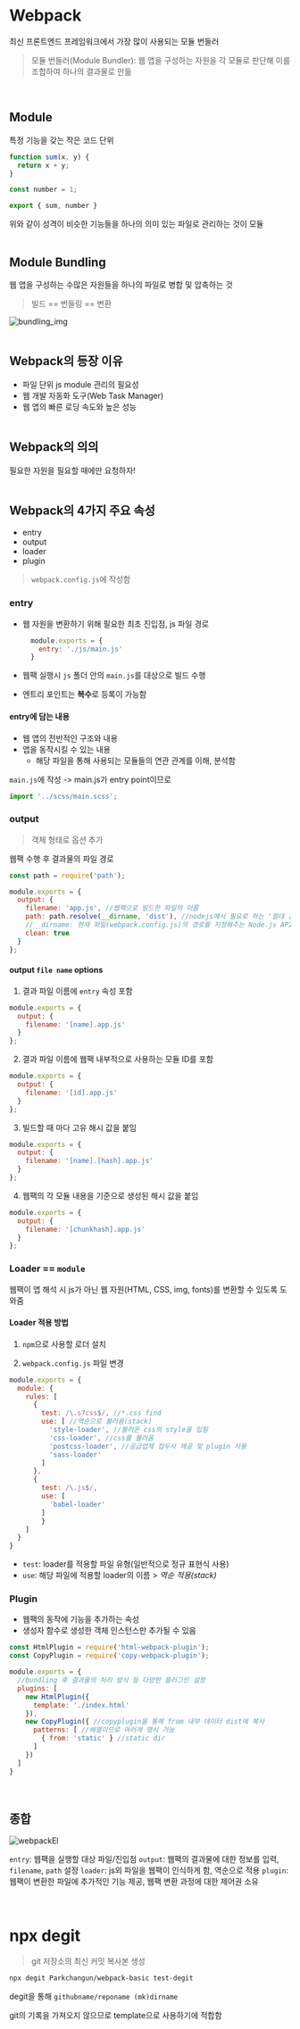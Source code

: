 # Webpack
최신 프론트엔드 프레임워크에서 가장 많이 사용되는 모듈 번들러

> 모듈 번들러(Module Bundler): 웹 앱을 구성하는 자원을 각 모듈로 판단해 이를 조합하여 하나의 결과물로 만듦

<br>

## Module

특정 기능을 갖는 작은 코드 단위

```js
function sum(x, y) {
  return x + y;
}

const number = 1;

export { sum, number }
```

위와 같이 성격이 비슷한 기능들을 하나의 의미 있는 파일로 관리하는 것이 모듈
<br><br>
## Module Bundling

웹 앱을 구성하는 수많은 자원들을 하나의 파일로 병합 및 압축하는 것
> 빌드 == 번들링 == 변환

![bundling_img](./mdsource/bundle-img.png)
<br><br>
## Webpack의 등장 이유
* 파일 단위 js module 관리의 필요성
* 웹 개발 자동화 도구(Web Task Manager)
* 웹 앱의 빠른 로딩 속도와 높은 성능
<br><br>

## Webpack의 의의

필요한 자원을 필요할 때에만 요청하자!
<br><br>

## Webpack의 4가지 주요 속성

* entry
* output
* loader
* plugin

> `webpack.config.js`에 작성함

### entry

* 웹 자원을 변환하기 위해 필요한 최초 진입점, js 파일 경로
  ```js
    module.exports = {
      entry: './js/main.js'
    }
  ```

* 웹팩 실행시 `js` 폴더 안의 `main.js`를 대상으로 빌드 수행

* 엔트리 포인트는 **복수**로 등록이 가능함

#### entry에 담는 내용

* 웹 앱의 전반적인 구조와 내용
* 앱을 동작시킬 수 있는 내용
  - 해당 파일을 통해 사용되는 모듈들의 연관 관계를 이해, 분석함

`main.js`에 작성 -> main.js가 entry point이므로

```js
import '../scss/main.scss';
```

### output

> 객체 형태로 옵션 추가

웹팩 수행 후 결과물의 파일 경로

```js
const path = require('path');

module.exports = {
  output: {
    filename: 'app.js', //웹팩으로 빌드한 파일의 이름
    path: path.resolve(__dirname, 'dist'), //nodejs에서 필요로 하는 '절대 경로' 
    //__dirname: 현재 파일(webpack.config.js)의 경로를 지정해주는 Node.js API
    clean: true
  }
};
```

#### output `file name` options
1. 결과 파일 이름에 `entry` 속성 포함
  ```js
  module.exports = {
    output: {
      filename: '[name].app.js'
    }
  };
  ```

2. 결과 파일 이름에 웹팩 내부적으로 사용하는 모듈 ID를 포함
  ```js
  module.exports = {
    output: {
      filename: '[id].app.js'
    }
  };
  ```
3. 빌드할 때 마다 고유 해시 값을 붙임
  ```js
  module.exports = {
    output: {
      filename: '[name].[hash].app.js'
    }
  };
  ```

4. 웹팩의 각 모듈 내용을 기준으로 생성된 해시 값을 붙임
  ```js
  module.exports = {
    output: {
      filename: '[chunkhash].app.js'
    }
  };
  ```

### Loader == `module`

웹팩이 앱 해석 시 js가 아닌 웹 자원(HTML, CSS, img, fonts)를 변환할 수 있도록 도와줌

#### Loader 적용 방법

1. `npm`으로 사용할 로더 설치

2. `webpack.config.js` 파일 변경
  ```js
  module.exports = {
    module: {
      rules: [
        {
          test: /\.s?css$/, //*.css find
          use: [ //역순으로 불러옴(stack)
            'style-loader', //불러온 css의 style을 입힘
            'css-loader', //css를 불러옴
            'postcss-loader', //공급업체 접두사 제공 및 plugin 사용
            'sass-loader'
          ]
        },
        {
          test: /\.js$/,
          use: [
            'babel-loader'
          ]
          }
      ]
    }
  }
  ```
  * `test`: loader를 적용할 파일 유형(일반적으로 정규 표현식 사용)
  * `use`: 해당 파일에 적용할 loader의 이름 > *역순 적용(stack)*



### Plugin

* 웹팩의 동작에 기능을 추가하는 속성
* 생성자 함수로 생성한 객체 인스턴스만 추가될 수 있음

```js
const HtmlPlugin = require('html-webpack-plugin');
const CopyPlugin = require('copy-webpack-plugin');

module.exports = {
  //bundling 후 결과물의 처리 방식 등 다양한 플러그인 설정
  plugins: [
    new HtmlPlugin({
      template: './index.html'
    }),
    new CopyPlugin({ //copyplugin을 통해 from 내부 데이터 dist에 복사
      patterns: [ //배열이므로 여러개 명시 가능
        { from: 'static' } //static dir
      ]
    })
  ]
}
```

<br>

## 종합
![webpackEl](./mdsource/webpackEl.png)

`entry`: 웹팩을 실행할 대상 파일/진입점
`output`: 웹팩의 결과물에 대한 정보를 입력, `filename`, `path` 설정
`loader`: js외 파일을 웹팩이 인식하게 함, 역순으로 적용
`plugin`: 웹팩이 변환한 파일에 추가적인 기능 제공, 웹팩 변환 과정에 대한 제어권 소유

<br>

# npx degit

> git 저장소의 최신 커밋 복사본 생성

```zsh
npx degit Parkchangun/webpack-basic test-degit
```

degit을 통해 `githubname/reponame (mk)dirname`

git의 기록을 가져오지 않으므로 template으로 사용하기에 적합함

